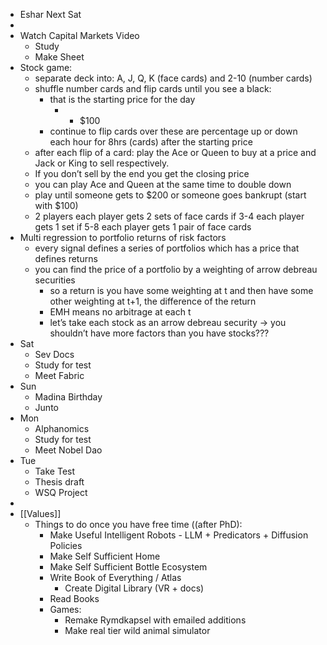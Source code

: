 - Eshar Next Sat
- 
- Watch Capital Markets Video
    - Study
    - Make Sheet
- Stock game:
    - separate deck into: A, J, Q, K (face cards)  and 2-10 (number cards)
    - shuffle number cards and flip cards until you see a black:
        - that is the starting price for the day
            - * $100
        - continue to flip cards over these are percentage up or down each hour for 8hrs (cards) after the starting price
    - after each flip of a card: play the Ace or Queen to buy at a price and Jack or King to sell respectively.
    - If you don’t sell by the end you get the closing price
    - you can play Ace and Queen at the same time to double down
    - play until someone gets to $200 or someone goes bankrupt (start with $100)
    - 2 players each player gets 2 sets of face cards if 3-4 each player gets 1 set if 5-8 each player gets 1 pair of face cards
- Multi regression to portfolio returns of risk factors
    - every signal defines a series of portfolios which has a price that defines returns
    - you can find the price of a portfolio by a weighting of arrow debreau securities
        - so a return is you have some weighting at t and then have some other weighting at t+1, the difference of the return
        - EMH means no arbitrage at each t
        - let’s take each stock as an arrow debreau security -> you shouldn’t have more factors than you have stocks???
- Sat
    - Sev Docs
    - Study for test
    - Meet Fabric
- Sun
    - Madina Birthday
    - Junto
- Mon
    - Alphanomics
    - Study for test
    - Meet Nobel Dao
- Tue
    - Take Test
    - Thesis draft
    - WSQ Project
- 
- [[Values]]
    - Things to do once you have free time ((after PhD):
        - Make Useful Intelligent Robots - LLM + Predicators + Diffusion Policies
        - Make Self Sufficient Home
        - Make Self Sufficient Bottle Ecosystem
        - Write Book of Everything / Atlas
            - Create Digital Library (VR + docs)
        - Read Books
        - Games:
            -  Remake Rymdkapsel with emailed additions
            - Make real tier wild animal simulator

